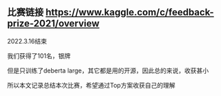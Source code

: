 ## 比赛链接   https://www.kaggle.com/c/feedback-prize-2021/overview

2022.3.16结束

我们获得了101名，银牌

但是只训练了deberta large，其它都是用的开源，因此总的来说，收获甚小

所以本文记录总结本次比赛，希望通过Top方案收获自己的理解
